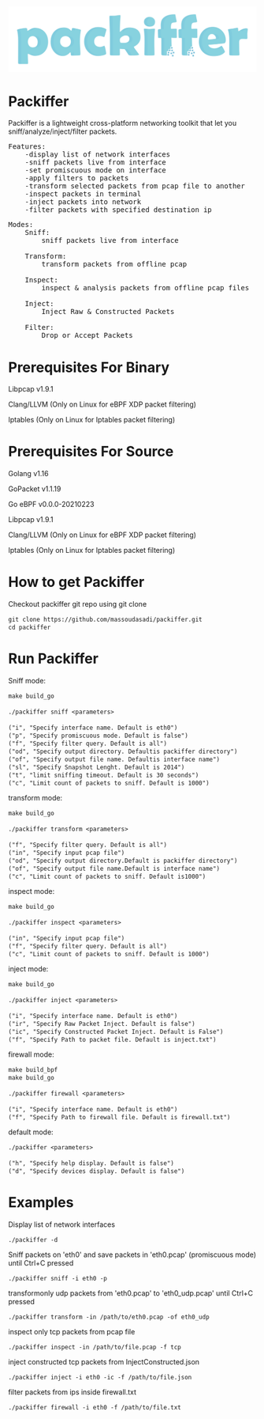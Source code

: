 <img src="./packiffer.png">

# Packiffer
Packiffer is a lightweight cross-platform networking toolkit that let you sniff/analyze/inject/filter packets.

<pre>
Features:
    -display list of network interfaces
    -sniff packets live from interface
    -set promiscuous mode on interface
    -apply filters to packets
    -transform selected packets from pcap file to another
    -inspect packets in terminal
    -inject packets into network
    -filter packets with specified destination ip
</pre>

<pre>
Modes:
    Sniff: 
        sniff packets live from interface

    Transform: 
        transform packets from offline pcap

    Inspect: 
        inspect & analysis packets from offline pcap files

    Inject: 
        Inject Raw & Constructed Packets

    Filter:
        Drop or Accept Packets
</pre>

# Prerequisites For Binary
<p>Libpcap v1.9.1</p>
<p>Clang/LLVM (Only on Linux for eBPF XDP packet filtering)</p>
<p>Iptables (Only on Linux for Iptables packet filtering)</p>

# Prerequisites For Source
<p>Golang v1.16</p>
<p>GoPacket v1.1.19</p>
<p>Go eBPF v0.0.0-20210223</p>
<p>Libpcap v1.9.1</p>
<p>Clang/LLVM (Only on Linux for eBPF XDP packet filtering)</p>
<p>Iptables (Only on Linux for Iptables packet filtering)</p>

# How to get Packiffer
Checkout packiffer git repo using git clone
```
git clone https://github.com/massoudasadi/packiffer.git
cd packiffer
```

# Run Packiffer

Sniff mode:
```
make build_go 

./packiffer sniff <parameters>

("i", "Specify interface name. Default is eth0")
("p", "Specify promiscuous mode. Default is false")
("f", "Specify filter query. Default is all")
("od", "Specify output directory. Defaultis packiffer directory")
("of", "Specify output file name. Defaultis interface name")
("sl", "Specify Snapshot Lenght. Default is 2014")
("t", "limit sniffing timeout. Default is 30 seconds")
("c", "Limit count of packets to sniff. Default is 1000")
```

transform mode:
```
make build_go 

./packiffer transform <parameters>

("f", "Specify filter query. Default is all")
("in", "Specify input pcap file")
("od", "Specify output directory.Default is packiffer directory")
("of", "Specify output file name.Default is interface name")
("c", "Limit count of packets to sniff. Default is1000")
```

inspect mode:
```
make build_go 

./packiffer inspect <parameters>

("in", "Specify input pcap file")
("f", "Specify filter query. Default is all")
("c", "Limit count of packets to sniff. Default is 1000")
```

inject mode:
```
make build_go 

./packiffer inject <parameters>

("i", "Specify interface name. Default is eth0")
("ir", "Specify Raw Packet Inject. Default is false")
("ic", "Specify Constructed Packet Inject. Default is False")
("f", "Specify Path to packet file. Default is inject.txt")
```

firewall mode:
```
make build_bpf
make build_go 

./packiffer firewall <parameters>

("i", "Specify interface name. Default is eth0")
("f", "Specify Path to firewall file. Default is firewall.txt")
```

default mode:
```
./packiffer <parameters>

("h", "Specify help display. Default is false")
("d", "Specify devices display. Default is false")
```

# Examples
Display list of network interfaces
```
./packiffer -d
```

Sniff packets on 'eth0' and save packets in 'eth0.pcap' (promiscuous mode) until Ctrl+C pressed
```
./packiffer sniff -i eth0 -p
```

transformonly udp packets from 'eth0.pcap' to 'eth0_udp.pcap' until Ctrl+C pressed 
```
./packiffer transform -in /path/to/eth0.pcap -of eth0_udp
```

inspect only tcp packets from pcap file
```
./packiffer inspect -in /path/to/file.pcap -f tcp
```

inject constructed tcp packets from InjectConstructed.json
```
./packiffer inject -i eth0 -ic -f /path/to/file.json
```

filter packets from ips inside firewall.txt
```
./packiffer firewall -i eth0 -f /path/to/file.txt
```
